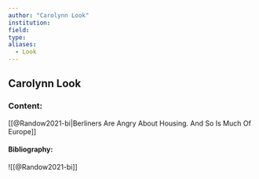 ```yaml
---
author: "Carolynn Look"
institution:
field:
type:
aliases:
  - Look
---
```


## Carolynn Look

### Content:
[[@Randow2021-bi|Berliners Are Angry About Housing. And So Is Much Of Europe]]

#### Bibliography:

![[@Randow2021-bi]]